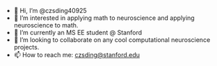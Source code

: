 - 👋 Hi, I’m @czsding40925
- 👀 I’m interested in applying math to neuroscience and applying neuroscience to math. 
- 🌱 I’m currently an MS EE student @ Stanford 
- 💞️ I’m looking to collaborate on any cool computational neuroscience projects. 
- 📫 How to reach me: czsding@stanford.edu

<!---
czsding40925/czsding40925 is a ✨ special ✨ repository because its `README.md` (this file) appears on your GitHub profile.
You can click the Preview link to take a look at your changes.
--->
